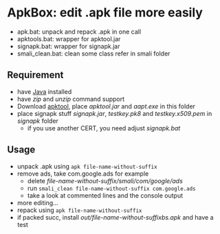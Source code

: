 # ApkBox: edit .apk file more easily

* apk.bat:		unpack and repack .apk in one call
* apktools.bat:		wrapper for apktool.jar
* signapk.bat:		wrapper for signapk.jar
* smali_clean.bat:	clean some class refer in smali folder


Requirement
------------

* have [Java](http://www.java.com/getjava/) installed
* have _zip_ and _unzip_ command support
* Download [apktool](https://code.google.com/p/android-apktool/), place _apktool.jar_ and _aapt.exe_ in this folder
* place signapk stuff _signapk.jar_, _testkey.pk8_ and _testkey.x509.pem_ in _signapk_ folder
  * if you use another CERT, you need adjust _signapk.bat_


Usage
------------

* unpack .apk using `apk file-name-without-suffix`
* remove ads, take com.google.ads for example
  * delete _file-name-without-suffix/smali/com/google/ads_
  * run `smali_clean file-name-without-suffix com.google.ads`
  * take a look at commented lines and the console output
* more editing...
* repack using `apk file-name-without-suffix`
* if packed succ, install _out/file-name-without-suffixbs.apk_ and have a test

